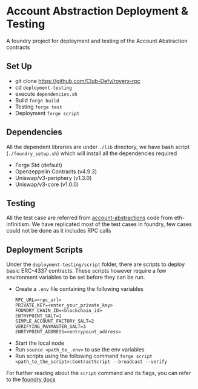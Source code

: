 # Account Abstraction Deployment & Testing

A foundry project for deployment and testing of the Account Abstraction contracts

## Set Up
- git clone https://github.com/Club-Defy/roverx-rpc
- cd `deployment-testing`
- execute `dependencies.sh`
- Build `forge build`
- Testing `forge test`
- Deployment `forge script`

## Dependencies
All the dependent libraries are under `./lib` directory, we have bash script (`./foundry_setup.sh`) which will install all the dependencies required
- Forge Std (default)
- Openzeppelin Contracts (v4.9.3)
- Uniswap/v3-periphery (v1.3.0)
- Uniswap/v3-core (v1.0.0)

## Testing
All the test case are referred from [account-abstractions](https://github.com/eth-infinitism/account-abstraction) code from eth-infinitism. We have replicated most of the test cases in foundry, few cases could not be done as it includes RPC calls

## Deployment Scripts
Under the `deployment-testing/script` folder, there are scripts to deploy basic ERC-4337 contracts. 
These scripts however require a few environment variables to be set before they can be run.
- Create a `.env` file containing the following variables
    ```
    RPC_URL=<rpc_url>
    PRIVATE_KEY=<enter_your_private_key>
    FOUNDRY_CHAIN_ID=<blockchain_id>
    ENTRYPOINT_SALT=1
    SIMPLE_ACCOUNT_FACTORY_SALT=2
    VERIFYING_PAYMASTER_SALT=3
    ENRTYPOINT_ADDRESS=<entrypoint_address>
    ```
- Start the local node
- Run `source <path_to_.env>` to use the env variables
- Run scripts using the following command
`forge script <path_to_the_script>:ContractScript --broadcast --verify`

For further reading about the `script` command and its flags, you can refer to the [foundry docs](https://book.getfoundry.sh/reference/forge/forge-script)